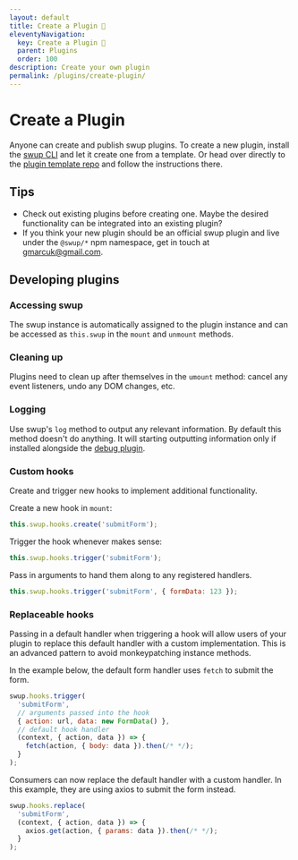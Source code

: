 ```yaml
---
layout: default
title: Create a Plugin 🎉
eleventyNavigation:
  key: Create a Plugin 🎉
  parent: Plugins
  order: 100
description: Create your own plugin
permalink: /plugins/create-plugin/
---
```


# Create a Plugin

Anyone can create and publish swup plugins. To create a new plugin, install the [swup CLI](/cli/)
and let it create one from a template. Or head over directly to the
[plugin template repo](https://github.com/swup/plugin-template) and follow the instructions there.

## Tips

- Check out existing plugins before creating one. Maybe the desired functionality can be integrated into an existing plugin?
- If you think your new plugin should be an official swup plugin and live under the `@swup/*` npm namespace, get in touch at gmarcuk@gmail.com.

## Developing plugins

### Accessing swup

The swup instance is automatically assigned to the plugin instance and can be accessed as
`this.swup` in the `mount` and `unmount` methods.

### Cleaning up

Plugins need to clean up after themselves in the `umount` method: cancel any event listeners, undo
any DOM changes, etc.

### Logging

Use swup's `log` method to output any relevant information. By default this method doesn't do
anything. It will starting outputting information only if installed alongside the
[debug plugin](/plugins/debug-plugin/).

### Custom hooks

Create and trigger new hooks to implement additional functionality.

Create a new hook in `mount`:

```javascript
this.swup.hooks.create('submitForm');
```

Trigger the hook whenever makes sense:

```javascript
this.swup.hooks.trigger('submitForm');
```

Pass in arguments to hand them along to any registered handlers.

```javascript
this.swup.hooks.trigger('submitForm', { formData: 123 });
```

### Replaceable hooks

Passing in a default handler when triggering a hook will allow users of your plugin
to replace this default handler with a custom implementation. This is an advanced pattern to avoid
monkeypatching instance methods.

In the example below, the default form handler uses `fetch` to submit the form.

```javascript
swup.hooks.trigger(
  'submitForm',
  // arguments passed into the hook
  { action: url, data: new FormData() },
  // default hook handler
  (context, { action, data }) => {
    fetch(action, { body: data }).then(/* */);
  }
);
```

Consumers can now replace the default handler with a custom handler. In this example, they are
using axios to submit the form instead.

```javascript
swup.hooks.replace(
  'submitForm',
  (context, { action, data }) => {
    axios.get(action, { params: data }).then(/* */);
  }
);
```
